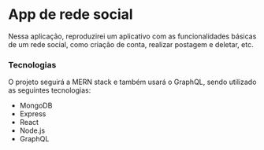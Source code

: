 # App de rede social

Nessa aplicação, reproduzirei um aplicativo com as funcionalidades básicas de um rede social, como criação de conta, realizar postagem e deletar, etc.

### Tecnologias

O projeto seguirá a MERN stack e também usará o GraphQL, sendo utilizado as seguintes tecnologias:

- MongoDB
- Express
- React
- Node.js
- GraphQL
